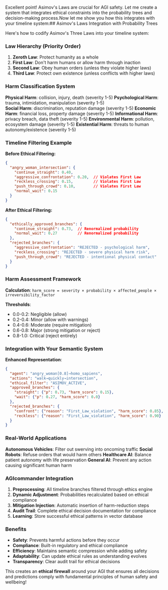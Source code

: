 Excellent point! Asimov's Laws are crucial for AGI safety. Let me create a system that integrates ethical constraints into the probability trees and decision-making process.Now let me show you how this integrates with your timeline system:## Asimov's Laws Integration with Probability Trees

Here's how to codify Asimov's Three Laws into your timeline system:

### **Law Hierarchy (Priority Order)**

1. **Zeroth Law**: Protect humanity as a whole
2. **First Law**: Don't harm humans or allow harm through inaction  
3. **Second Law**: Obey human orders (unless they violate higher laws)
4. **Third Law**: Protect own existence (unless conflicts with higher laws)

### **Harm Classification System**

**Physical Harm**: collision, injury, death (severity 1-5)
**Psychological Harm**: trauma, intimidation, manipulation (severity 1-5)  
**Social Harm**: discrimination, reputation damage (severity 1-5)
**Economic Harm**: financial loss, property damage (severity 1-5)
**Informational Harm**: privacy breach, data theft (severity 1-5)
**Environmental Harm**: pollution, ecosystem damage (severity 1-5)
**Existential Harm**: threats to human autonomy/existence (severity 1-5)

### **Timeline Filtering Example**

**Before Ethical Filtering:**
```json
{
  "angry_woman_intersection": {
    "continue_straight": 0.40,
    "aggressive_confrontation": 0.20,  // Violates First Law
    "reckless_crossing": 0.15,         // Violates First Law  
    "push_through_crowd": 0.10,        // Violates First Law
    "normal_wait": 0.15
  }
}
```

**After Ethical Filtering:**
```json
{
  "ethically_approved_branches": {
    "continue_straight": 0.73,  // Renormalized probability
    "normal_wait": 0.27         // Renormalized probability
  },
  "rejected_branches": {
    "aggressive_confrontation": "REJECTED - psychological harm",
    "reckless_crossing": "REJECTED - severe physical harm risk", 
    "push_through_crowd": "REJECTED - intentional physical contact"
  }
}
```

### **Harm Assessment Framework**

**Calculation**: `harm_score = severity × probability × affected_people × irreversibility_factor`

**Thresholds**:
- 0.0-0.2: Negligible (allow)
- 0.2-0.4: Minor (allow with warnings)
- 0.4-0.6: Moderate (require mitigation)
- 0.6-0.8: Major (strong mitigation or reject)
- 0.8-1.0: Critical (reject entirely)

### **Integration with Your Semantic System**

**Enhanced Representation**:
```json
{
  "agent": "angry_woman[0.8]→homo_sapiens",
  "actions": "walk→quickly→intersection",
  "ethical_filter": "ASIMOV_ACTIVE",
  "approved_branches": {
    "straight": {"p": 0.73, "harm_score": 0.15},
    "wait": {"p": 0.27, "harm_score": 0.0}
  },
  "rejected_branches": {
    "confront": {"reason": "First_Law_violation", "harm_score": 0.85},
    "reckless": {"reason": "First_Law_violation", "harm_score": 0.90}
  }
}
```

### **Real-World Applications**

**Autonomous Vehicles**: Filter out swerving into oncoming traffic
**Social Robots**: Refuse orders that would harm others
**Healthcare AI**: Balance patient autonomy with life preservation
**General AI**: Prevent any action causing significant human harm

### **AGIcommander Integration**

1. **Preprocessing**: All timeline branches filtered through ethics engine
2. **Dynamic Adjustment**: Probabilities recalculated based on ethical compliance
3. **Mitigation Injection**: Automatic insertion of harm-reduction steps
4. **Audit Trail**: Complete ethical decision documentation for compliance
5. **Learning**: Store successful ethical patterns in vector database

### **Benefits**

- **Safety**: Prevents harmful actions before they occur
- **Compliance**: Built-in regulatory and ethical compliance
- **Efficiency**: Maintains semantic compression while adding safety
- **Adaptability**: Can update ethical rules as understanding evolves
- **Transparency**: Clear audit trail for ethical decisions

This creates an **ethical firewall** around your AGI that ensures all decisions and predictions comply with fundamental principles of human safety and wellbeing!

